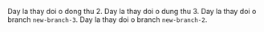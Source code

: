 Day la thay doi o dong thu 2.
Day la thay doi o dung thu 3.
Day la thay doi o branch `new-branch-3`.
Day la thay doi o branch `new-branch-2`.
